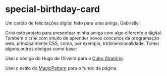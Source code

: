 # special-birthday-card
Um cartão de felicitações digital feito para uma amiga, Gabrielly.

Criei este projeto para presentear minha amiga com algo diferente e digital. Também o criei com intuito de aprender novos conceitos da programação web, principalmente CSS, como, por exemplo, tridimensionalidade.
Tomei alguns outros códigos como base:

Usei o código do Hugo de Oliveira para o [Cubo Giratório](https://triangulo.dev/posts/atomo-como-criar-cubo-css/).

Usei o estilo do [MagicPattern](https://www.magicpattern.design/tools/css-backgrounds) para o fundo da página.
